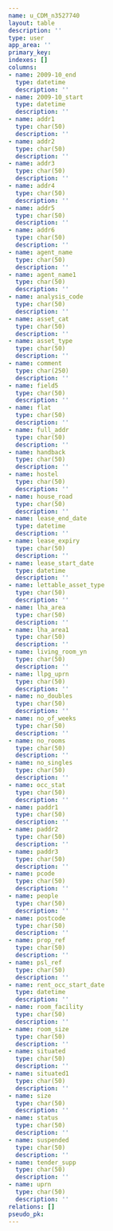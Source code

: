 ```yaml
---
name: u_CDM_n3527740
layout: table
description: ''
type: user
app_area: ''
primary_key: 
indexes: []
columns:
- name: 2009-10_end
  type: datetime
  description: ''
- name: 2009-10_start
  type: datetime
  description: ''
- name: addr1
  type: char(50)
  description: ''
- name: addr2
  type: char(50)
  description: ''
- name: addr3
  type: char(50)
  description: ''
- name: addr4
  type: char(50)
  description: ''
- name: addr5
  type: char(50)
  description: ''
- name: addr6
  type: char(50)
  description: ''
- name: agent_name
  type: char(50)
  description: ''
- name: agent_name1
  type: char(50)
  description: ''
- name: analysis_code
  type: char(50)
  description: ''
- name: asset_cat
  type: char(50)
  description: ''
- name: asset_type
  type: char(50)
  description: ''
- name: comment
  type: char(250)
  description: ''
- name: field5
  type: char(50)
  description: ''
- name: flat
  type: char(50)
  description: ''
- name: full_addr
  type: char(50)
  description: ''
- name: handback
  type: char(50)
  description: ''
- name: hostel
  type: char(50)
  description: ''
- name: house_road
  type: char(50)
  description: ''
- name: lease_end_date
  type: datetime
  description: ''
- name: lease_expiry
  type: char(50)
  description: ''
- name: lease_start_date
  type: datetime
  description: ''
- name: lettable_asset_type
  type: char(50)
  description: ''
- name: lha_area
  type: char(50)
  description: ''
- name: lha_area1
  type: char(50)
  description: ''
- name: living_room_yn
  type: char(50)
  description: ''
- name: llpg_uprn
  type: char(50)
  description: ''
- name: no_doubles
  type: char(50)
  description: ''
- name: no_of_weeks
  type: char(50)
  description: ''
- name: no_rooms
  type: char(50)
  description: ''
- name: no_singles
  type: char(50)
  description: ''
- name: occ_stat
  type: char(50)
  description: ''
- name: paddr1
  type: char(50)
  description: ''
- name: paddr2
  type: char(50)
  description: ''
- name: paddr3
  type: char(50)
  description: ''
- name: pcode
  type: char(50)
  description: ''
- name: people
  type: char(50)
  description: ''
- name: postcode
  type: char(50)
  description: ''
- name: prop_ref
  type: char(50)
  description: ''
- name: psl_ref
  type: char(50)
  description: ''
- name: rent_occ_start_date
  type: datetime
  description: ''
- name: room_facility
  type: char(50)
  description: ''
- name: room_size
  type: char(50)
  description: ''
- name: situated
  type: char(50)
  description: ''
- name: situated1
  type: char(50)
  description: ''
- name: size
  type: char(50)
  description: ''
- name: status
  type: char(50)
  description: ''
- name: suspended
  type: char(50)
  description: ''
- name: tender_supp
  type: char(50)
  description: ''
- name: uprn
  type: char(50)
  description: ''
relations: []
pseudo_pk: 
---
```


